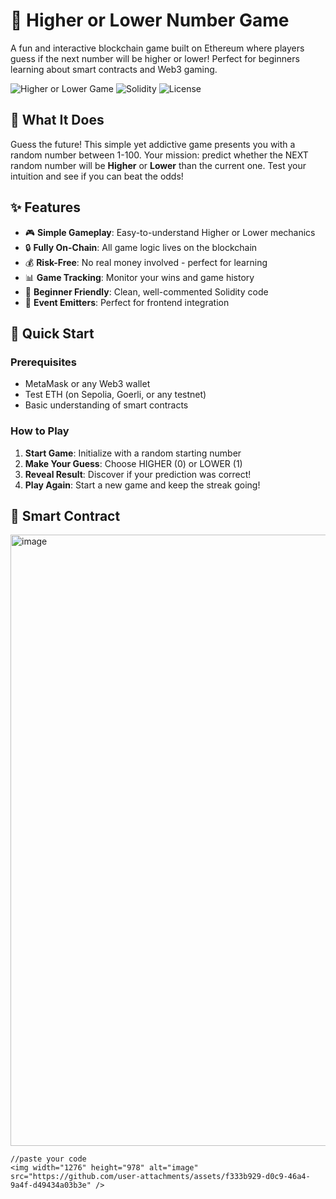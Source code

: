 # 🔮 Higher or Lower Number Game

A fun and interactive blockchain game built on Ethereum where players guess if the next number will be higher or lower! Perfect for beginners learning about smart contracts and Web3 gaming.

![Higher or Lower Game](https://img.shields.io/badge/Game-Higher%20or%20Lower-brightgreen)
![Solidity](https://img.shields.io/badge/Solidity-0.8.0-blue)
![License](https://img.shields.io/badge/License-MIT-yellow)

## 🎯 What It Does

Guess the future! This simple yet addictive game presents you with a random number between 1-100. Your mission: predict whether the NEXT random number will be **Higher** or **Lower** than the current one. Test your intuition and see if you can beat the odds!

## ✨ Features

- 🎮 **Simple Gameplay**: Easy-to-understand Higher or Lower mechanics
- 🔒 **Fully On-Chain**: All game logic lives on the blockchain
- 💰 **Risk-Free**: No real money involved - perfect for learning
- 📊 **Game Tracking**: Monitor your wins and game history
- 🎯 **Beginner Friendly**: Clean, well-commented Solidity code
- 📡 **Event Emitters**: Perfect for frontend integration

## 🚀 Quick Start

### Prerequisites
- MetaMask or any Web3 wallet
- Test ETH (on Sepolia, Goerli, or any testnet)
- Basic understanding of smart contracts

### How to Play
1. **Start Game**: Initialize with a random starting number
2. **Make Your Guess**: Choose HIGHER (0) or LOWER (1)
3. **Reveal Result**: Discover if your prediction was correct!
4. **Play Again**: Start a new game and keep the streak going!

## 📜 Smart Contract
<img width="1276" height="978" alt="image" src="https://github.com/user-attachments/assets/f7debb3f-7e25-4b0b-a764-10972574f89e" />

```solidity
//paste your code
<img width="1276" height="978" alt="image" src="https://github.com/user-attachments/assets/f333b929-d0c9-46a4-9a4f-d49434a03b3e" />

